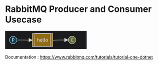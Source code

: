 # RabbitMQ Producer and Consumer Usecase

![Diagram ](./assets/architecture.png)

Documentation : https://www.rabbitmq.com/tutorials/tutorial-one-dotnet